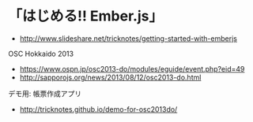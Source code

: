 # 「はじめる!! Ember.js」

* http://www.slideshare.net/tricknotes/getting-started-with-emberjs

OSC Hokkaido 2013

* https://www.ospn.jp/osc2013-do/modules/eguide/event.php?eid=49
* http://sapporojs.org/news/2013/08/12/osc2013-do.html

デモ用: 帳票作成アプリ
* http://tricknotes.github.io/demo-for-osc2013do/
